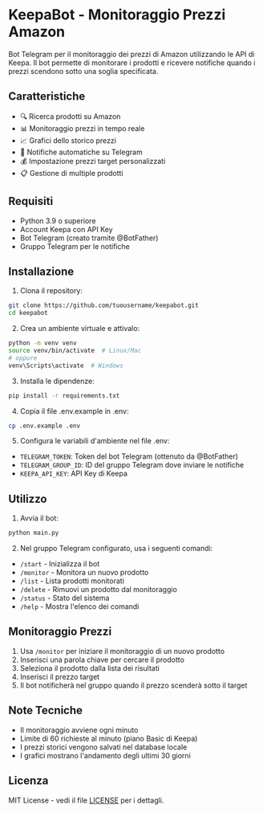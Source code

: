 # KeepaBot - Monitoraggio Prezzi Amazon

Bot Telegram per il monitoraggio dei prezzi di Amazon utilizzando le API di Keepa. Il bot permette di monitorare i prodotti e ricevere notifiche quando i prezzi scendono sotto una soglia specificata.

## Caratteristiche

- 🔍 Ricerca prodotti su Amazon
- 📊 Monitoraggio prezzi in tempo reale
- 📈 Grafici dello storico prezzi
- 🔔 Notifiche automatiche su Telegram
- 💰 Impostazione prezzi target personalizzati
- 📋 Gestione di multiple prodotti

## Requisiti

- Python 3.9 o superiore
- Account Keepa con API Key
- Bot Telegram (creato tramite @BotFather)
- Gruppo Telegram per le notifiche

## Installazione

1. Clona il repository:
```bash
git clone https://github.com/tuousername/keepabot.git
cd keepabot
```

2. Crea un ambiente virtuale e attivalo:
```bash
python -m venv venv
source venv/bin/activate  # Linux/Mac
# oppure
venv\Scripts\activate  # Windows
```

3. Installa le dipendenze:
```bash
pip install -r requirements.txt
```

4. Copia il file .env.example in .env:
```bash
cp .env.example .env
```

5. Configura le variabili d'ambiente nel file .env:
- `TELEGRAM_TOKEN`: Token del bot Telegram (ottenuto da @BotFather)
- `TELEGRAM_GROUP_ID`: ID del gruppo Telegram dove inviare le notifiche
- `KEEPA_API_KEY`: API Key di Keepa

## Utilizzo

1. Avvia il bot:
```bash
python main.py
```

2. Nel gruppo Telegram configurato, usa i seguenti comandi:
- `/start` - Inizializza il bot
- `/monitor` - Monitora un nuovo prodotto
- `/list` - Lista prodotti monitorati
- `/delete` - Rimuovi un prodotto dal monitoraggio
- `/status` - Stato del sistema
- `/help` - Mostra l'elenco dei comandi

## Monitoraggio Prezzi

1. Usa `/monitor` per iniziare il monitoraggio di un nuovo prodotto
2. Inserisci una parola chiave per cercare il prodotto
3. Seleziona il prodotto dalla lista dei risultati
4. Inserisci il prezzo target
5. Il bot notificherà nel gruppo quando il prezzo scenderà sotto il target

## Note Tecniche

- Il monitoraggio avviene ogni minuto
- Limite di 60 richieste al minuto (piano Basic di Keepa)
- I prezzi storici vengono salvati nel database locale
- I grafici mostrano l'andamento degli ultimi 30 giorni

## Licenza

MIT License - vedi il file [LICENSE](LICENSE) per i dettagli.